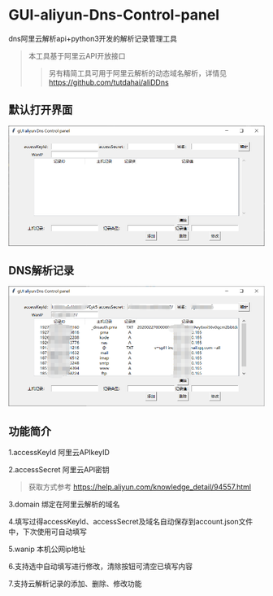 # GUI-aliyun-Dns-Control-panel

dns阿里云解析api+python3开发的解析记录管理工具

>本工具基于阿里云API开放接口
>>另有精简工具可用于阿里云解析的动态域名解析，详情见 https://github.com/tutdahai/aliDDns

## 默认打开界面

![avatar](default.png)

## DNS解析记录

![avatar](info.png)

## 功能简介

1.accessKeyId 阿里云APIkeyID

2.accessSecret 阿里云API密钥

>获取方式参考 https://help.aliyun.com/knowledge_detail/94557.html

3.domain 绑定在阿里云解析的域名

4.填写过得accessKeyId、accessSecret及域名自动保存到account.json文件中，下次使用可自动填写

5.wanip 本机公网ip地址

6.支持选中自动填写进行修改，清除按钮可清空已填写内容

7.支持云解析记录的添加、删除、修改功能